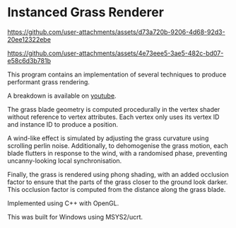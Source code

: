 # Instanced Grass Renderer

https://github.com/user-attachments/assets/d73a720b-9206-4d68-92d3-20ee12322ebe

https://github.com/user-attachments/assets/4e73eee5-3ae5-482c-bd07-e58c6d3b781b

This program contains an implementation of several techniques to produce performant grass rendering.

A breakdown is available on [youtube](https://youtu.be/lTn0dLquxdo).

The grass blade geometry is computed procedurally in the vertex shader without reference to vertex attributes. Each vertex only uses its vertex ID and instance ID to produce a position.

A wind-like effect is simulated by adjusting the grass curvature using scrolling perlin noise. Additionally, to dehomogenise the grass motion, each blade flutters in response to the wind, with a randomised phase, preventing uncanny-looking local synchronisation.

Finally, the grass is rendered using phong shading, with an added occlusion factor to ensure that the parts of the grass closer to the ground look darker. This occlusion factor is computed from the distance along the grass blade.

Implemented using C++ with OpenGL.

This was built for Windows using MSYS2/ucrt.
